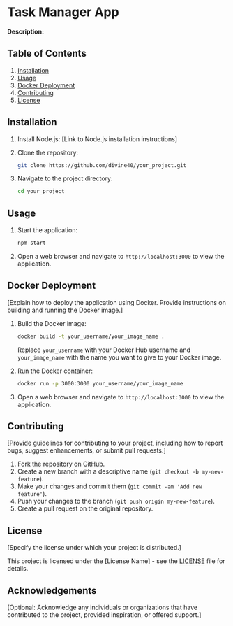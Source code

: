 # Task Manager App

**Description:**


## Table of Contents

1. [Installation](#installation)
2. [Usage](#usage)
3. [Docker Deployment](#docker-deployment)
4. [Contributing](#contributing)
5. [License](#license)

## Installation


1. Install Node.js: [Link to Node.js installation instructions]

2. Clone the repository:

   ```bash
   git clone https://github.com/divine40/your_project.git
   ```

3. Navigate to the project directory:

   ```bash
   cd your_project
   ```

## Usage


1. Start the application:

   ```bash
   npm start
   ```

2. Open a web browser and navigate to `http://localhost:3000` to view the application.

## Docker Deployment

[Explain how to deploy the application using Docker. Provide instructions on building and running the Docker image.]

1. Build the Docker image:

   ```bash
   docker build -t your_username/your_image_name .
   ```

   Replace `your_username` with your Docker Hub username and `your_image_name` with the name you want to give to your Docker image.

2. Run the Docker container:

   ```bash
   docker run -p 3000:3000 your_username/your_image_name
   ```

3. Open a web browser and navigate to `http://localhost:3000` to view the application.

## Contributing

[Provide guidelines for contributing to your project, including how to report bugs, suggest enhancements, or submit pull requests.]

1. Fork the repository on GitHub.
2. Create a new branch with a descriptive name (`git checkout -b my-new-feature`).
3. Make your changes and commit them (`git commit -am 'Add new feature'`).
4. Push your changes to the branch (`git push origin my-new-feature`).
5. Create a pull request on the original repository.

## License

[Specify the license under which your project is distributed.]

This project is licensed under the [License Name] - see the [LICENSE](LICENSE) file for details.

## Acknowledgements

[Optional: Acknowledge any individuals or organizations that have contributed to the project, provided inspiration, or offered support.]
